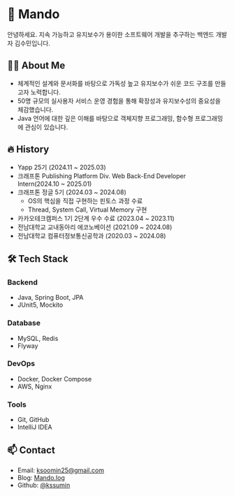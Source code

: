 # 🥟 Mando

안녕하세요. 지속 가능하고 유지보수가 용이한 소프트웨어 개발을 추구하는 백엔드 개발자 김수민입니다.

## 👩‍💻 About Me

* 체계적인 설계와 문서화를 바탕으로 가독성 높고 유지보수가 쉬운 코드 구조를 만들고자 노력합니다.
* 50명 규모의 실사용자 서비스 운영 경험을 통해 확장성과 유지보수성의 중요성을 체감했습니다.
* Java 언어에 대한 깊은 이해를 바탕으로 객체지향 프로그래밍, 함수형 프로그래밍에 관심이 있습니다.

## 🔥 History
* Yapp 25기 (2024.11 ~ 2025.03)
* 크래프톤 Publishing Platform Div. Web Back-End Developer Intern(2024.10 ~ 2025.01)
* 크래프톤 정글 5기 (2024.03 ~ 2024.08)
  * OS의 핵심을 직접 구현하는 핀토스 과정 수료
  * Thread, System Call, Virtual Memory 구현
* 카카오테크캠퍼스 1기 2단계 우수 수료 (2023.04 ~ 2023.11)
* 전남대학교 교내동아리 에코노베이션 (2021.09 ~ 2024.08)
* 전남대학교 컴퓨터정보통신공학과 (2020.03 ~ 2024.08)

## 🛠 Tech Stack

### Backend
* Java, Spring Boot, JPA
* JUnit5, Mockito

### Database
* MySQL, Redis
* Flyway

### DevOps
* Docker, Docker Compose
* AWS, Nginx

### Tools
* Git, GitHub
* IntelliJ IDEA

## 📫 Contact
* Email: ksoomin25@gmail.com
* Blog: [Mando.log](https://velog.io/@kssumin)
* Github: [@kssumin](https://github.com/kssumin)
